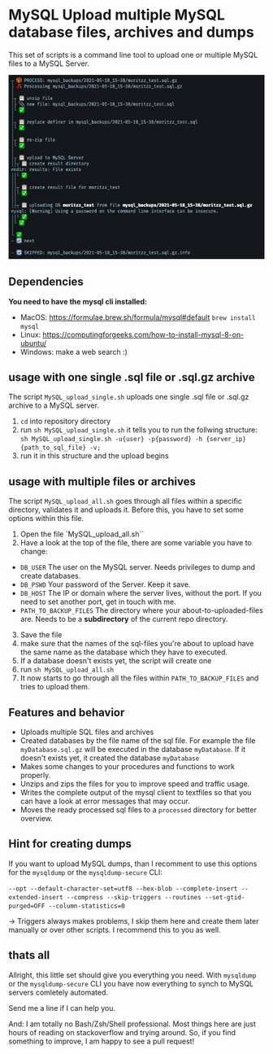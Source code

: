 # MySQL Upload multiple MySQL database files, archives and dumps

This set of scripts is a command line tool to upload one or multiple MySQL files to a MySQL Server.


![screencast](https://github.com/VanDerLars/MySQL-Upload-multiple-Dumps/blob/main/screenshot.png)

## Dependencies

**You need to have the mysql cli installed:**
- MacOS: https://formulae.brew.sh/formula/mysql#default `brew install mysql`
- Linux: https://computingforgeeks.com/how-to-install-mysql-8-on-ubuntu/
- Windows: make a web search :)

## usage with one single .sql file or .sql.gz archive

The script `MySQL_upload_single.sh` uploads one single .sql file or .sql.gz archive to a MySQL server.
1. `cd` into repository directory
2. run `sh MySQL_upload_single.sh` it tells you to run the follwing structure: 
`sh MySQL_upload_single.sh -u{user} -p{password} -h {server_ip} {path_to_sql_file} -v;`
3. run it in this structure and the upload begins

## usage with multiple files or archives

The script `MySQL_upload_all.sh` goes through all files within a specific directory, validates it and uploads it. Before this, you have to set some options within this file.

1. Open the file `MySQL_upload_all.sh``
2. Have a look at the top of the file, there are some variable you have to change: 
 - `DB_USER` The user on the MySQL server. Needs privileges to dump and create databases.
 - `DB_PSWD` Your password of the Server. Keep it save.
 - `DB_HOST` The IP or domain where the server lives, without the port. If you need to set another port, get in touch with me.
 - `PATH_TO_BACKUP_FILES` The directory where your about-to-uploaded-files are. Needs to be a **subdirectory** of the current repo directory.
3. Save the file
4. make sure that the names of the sql-files you're about to upload have the same name as the database which they have to executed.
5. If a database doesn't exists yet, the script will create one
6. run `sh MySQL_upload_all.sh`
7. It now starts to go through all the files within `PATH_TO_BACKUP_FILES` and tries to upload them.

## Features and behavior

- Uploads multiple SQL files and archives
- Created databases by the file name of the sql file. For example the file `myDatabase.sql.gz` will be executed in the database `myDatabase`. If it doesn't exists yet, it created the database `myDatabase`
- Makes some changes to your procedures and functions to work properly.
- Unzips and zips the files for you to improve speed and traffic usage.
- Writes the complete output of the mysql client to textfiles so that you can have a look at error messages that may occur.
- Moves the ready processed sql files to a `processed` directory for better overview.

## Hint for creating dumps

If you want to upload MySQL dumps, than I recomment to use this options for the `mysqldump` or the `mysqldump-secure` CLI:

`--opt --default-character-set=utf8 --hex-blob --complete-insert --extended-insert --compress --skip-triggers --routines --set-gtid-purged=OFF --column-statistics=0`

-> Triggers always makes problems, I skip them here and create them later manually or over other scripts. I recommend this to you as well.

## thats all

Allright, this little set should give you everything you need. With `mysqldump` or the `mysqldump-secure` CLI you have now everything to synch to MySQL servers comletely automated.

Send me a line if I can help you.

And: I am totally no Bash/Zsh/Shell professional. Most things here are just hours of reading on stackoverflow and trying around. So, if you find something to improve, I am happy to see a pull request!
